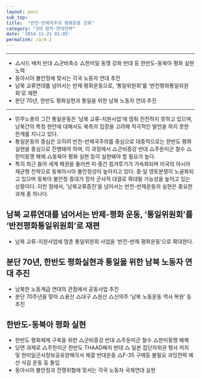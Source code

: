 ```yaml
---
layout: post
sub_top: 
title:  "반전-반제국주의 평화운동 강화"
category: "3대 정치·연대전략"
date: '2014-11-21 01:05'
permalink: /a/4-2
---
```


------

- △사드 배치 반대 △군비축소 △한미일 동맹 강화 반대 등 한반도-동북아 평화 실현 노력
- 동아시아 불안정에 맞서는 각국 노동자 연대 추진
- 남북 교류연대를 넘어서는 반제·평화운동으로, ‘통일위원회’를 ‘반전평화통일위원회’로 재편
- 분단 70년, 한반도 평화실현과 통일을 위한 남북 노동자 연대 추진

------


- 민주노총의 그간 통일운동은 ‘남북 교류-지원사업’에 멈춰 진전하지 못하고 있으며, 남북간의 특정 현안에 대해서도 북측의 입장을 고려해 적극적인 발언을 하지 못한 한계를 지니고 있다.
- 통일운동의 중심은 오히려 반전-반제국주의를 중심으로 대중적으로는 한반도 평화 실현을 중심으로 진행돼야 하며, 이 과정에서 △군비증강 반대 △주둔미군 철수 △한미동맹 해체 △동북아 평화 실현 등이 실현돼야 할 필요가 높다.
- 특히 최근 들어 세계 패권을 둘러싼 미·중간 힘겨루기가 가속화되며 미국의 아시아 재균형 전략으로 동북아시아 불안정성이 높아지고 있다. 중·일 영토분쟁이 노골화되고 있으며 동북아 불안정 증대가 장차 군사적 대결로 확대될 가능성을 높이고 있는 상황이다. 이런 점에서, ‘남북교류증진’을 넘어서는 반전-반제운동의 실현은 중요한 과제 중 하나다.

## 남북 교류연대를 넘어서는 반제-평화 운동, ‘통일위원회’를 ‘반전평화통일위원회’로 재편

- 남북 교류-지원사업에 멈춘 통일위원회 사업을 ‘반전-반제 평화운동’으로 확대한다.

## 분단 70년, 한반도 평화실현과 통일을 위한 남북 노동자 연대 추진

- 남북한 노동계급 연대의 관점에서 공동사업 추진
- 분단 70주년을 맞아 △용산 △대구 △원산 △신의주 ‘남북 노동운동 역사 복원’ 등 추진

## 한반도-동북아 평화 실현

- 한반도 평화체제 구축을 위한 △군비증강 반대 △주둔미군 철수 △한미동맹 해체
- 당면 과제로 △주한미군 한반도 THAAD배치 반대 △ 일본 집단자위권 행사 저지 및 한미일군사정보공유양해각서 체결 반대운동 △F-35 구매등 불필요 과잉전력 예산 삭감 운동 등 돌입
- 동아시아 불안정과 전쟁위협에 맞서는 각국 노동자 국제연대 실현